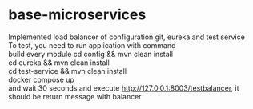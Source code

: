 # base-microservices
Implemented load balancer of configuration git, eureka and test service<br>
To test, you need to run application with command<br>
 build every module
cd config &&  mvn clean install<br>
cd eureka && mvn clean install<br>
cd test-service && mvn clean install<br>
docker compose up<br>
and wait 30 seconds and execute  http://127.0.0.1:8003/testbalancer, it should be return message with balancer<br>

